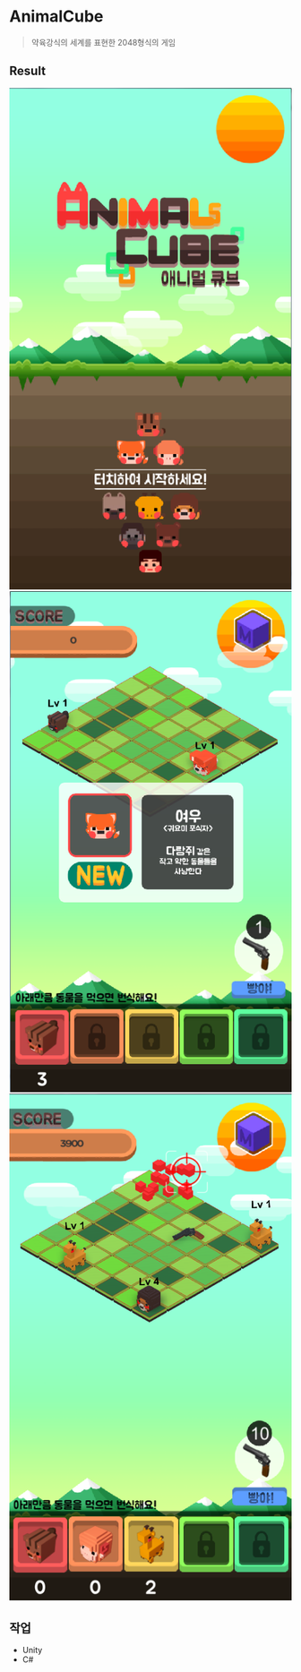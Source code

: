 # AnimalCube

> 약육강식의 세계를 표현한 2048형식의 게임

## Result
![작업](images/1.png)
![작업](images/2.png)
![작업](images/3.png)

## 작업
* Unity
* C#
